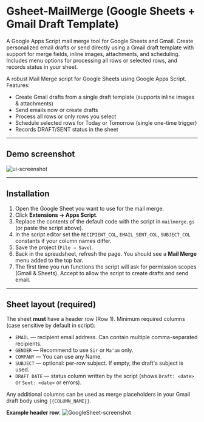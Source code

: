 # Gsheet-MailMerge (Google Sheets + Gmail Draft Template)
A Google Apps Script mail merge tool for Google Sheets and Gmail. Create personalized email drafts or send directly using a Gmail draft template with support for merge fields, inline images, attachments, and scheduling. Includes menu options for processing all rows or selected rows, and records status in your sheet.


A robust Mail Merge script for Google Sheets using Google Apps Script.  
Features:
- Create Gmail drafts from a single draft template (supports inline images & attachments)
- Send emails now or create drafts
- Process all rows or only rows you select
- Schedule selected rows for Today or Tomorrow (single one-time trigger)
- Records DRAFT/SENT status in the sheet

---

## Demo screenshot
![ui-screenshot](https://github.com/user-attachments/assets/aa26be78-cc92-41a0-9bd5-e2bc98a594d5)



---

## Installation

1. Open the Google Sheet you want to use for the mail merge.
2. Click **Extensions → Apps Script**.
3. Replace the contents of the default code with the script in `mailmerge.gs` (or paste the script above).
4. In the script editor set the `RECIPIENT_COL`, `EMAIL_SENT_COL`, `SUBJECT_COL` constants if your column names differ.
5. Save the project (`File → Save`).
6. Back in the spreadsheet, refresh the page. You should see a **Mail Merge** menu added to the top bar.
7. The first time you run functions the script will ask for permission scopes (Gmail & Sheets). Accept to allow the script to create drafts and send email.

---

## Sheet layout (required)
The sheet **must** have a header row (Row 1). Minimum required columns (case sensitive by default in script):

- `EMAIL` — recipient email address. Can contain multiple comma-separated recipients.
- `GENDER` — Recommend to use `Sir` or `Ma'am` only.
- `COMPANY` — You can use any Name.
- `SUBJECT` — optional: per-row subject. If empty, the draft's subject is used.
- `DRAFT DATE` — status column written by the script (shows `Draft: <date>` or `Sent: <date>` or errors).

Any additional columns can be used as merge placeholders in your Gmail draft body using `{{COLUMN_NAME}}`.

**Example header row**:
![GoogleSheet-screenshot](https://github.com/user-attachments/assets/497694d1-0e30-4fe1-bd5f-d3813b9492e3)

